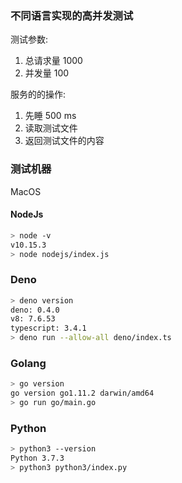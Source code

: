 ### 不同语言实现的高并发测试

测试参数:

1. 总请求量 1000
2. 并发量 100

服务的的操作:

1. 先睡 500 ms
2. 读取测试文件
3. 返回测试文件的内容

### 测试机器

MacOS

#### NodeJs

```bash
> node -v
v10.15.3
> node nodejs/index.js
```

### Deno

```bash
> deno version
deno: 0.4.0
v8: 7.6.53
typescript: 3.4.1
> deno run --allow-all deno/index.ts
```

### Golang

```bash
> go version
go version go1.11.2 darwin/amd64
> go run go/main.go
```

### Python

```bash
> python3 --version
Python 3.7.3
> python3 python3/index.py
```